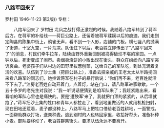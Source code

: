 ### 八路军回来了
罗村田
1946-11-23
第2版()
专栏：

　　八路军回来了
    罗村田
    龙凤之战打得正激烈的时候，我随着八路军转到了蒋军后方。在蒋军的补给线——荷巨公路上，还留着被蒋军蹂躏以后的痕迹。我们走到定陶县的陈集中街上，鸦雀无声，看不到一个人影，店铺的门板，横七竖八的抛满了街道，十室九空，一片荒凉。队伍住下以后，老百姓立即传出了“八路军回来了”的消息，村民们牵牛拉车，陆续由野外重新回到被捣得破烂不堪的家园。一点钟以后，死街变成了闹市。卖烟卖烧饼的小贩出现在街头，群众在纷纷向八路军哭诉哀曲。老婆孩子们从村边的田野里拔葱刨菜，送给自己的军队吃，到处充满着复活的欢喜。队伍到了沙土集（荷巨公路上），准备去探亲戚的王老太太从半路拐回来看八路军的同志们，她控诉蒋军在村子的暴行后说：“你们再不来，老百姓就活不下去了。”油房老百姓自动开着门，点着灯，站在门口，请八路军进家歇歇。一个五十多岁的老先生对我说：“我一听说话便猜到是咱军队来了；我赶紧跑出来，看看咱的军队心里也是痛快的。要是‘遭殃军’来了，我就把门顶的紧紧的，从后墙就跑了。”蒋军把沙土集的牲口和青年人都拉走了，看到地里做活的人就用机枪扫射，现在田地还荒着，麦子都没种上。八路军马上把牲口借给老百姓耕地，一面警戒，一面帮助群众打场，送粪种麦。逃到别村的人也转回家里，收拾好犁头，准备补种小麦。部队要移动了，老百姓群集街头，要求队伍永远不要离开。
